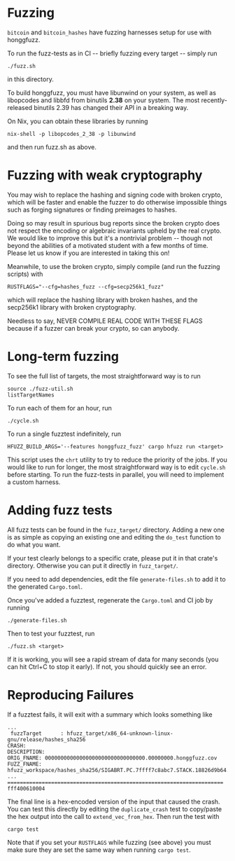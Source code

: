 # Fuzzing

`bitcoin` and `bitcoin_hashes` have fuzzing harnesses setup for use with
honggfuzz.

To run the fuzz-tests as in CI -- briefly fuzzing every target -- simply
run

    ./fuzz.sh

in this directory.

To build honggfuzz, you must have libunwind on your system, as well as
libopcodes and libbfd from binutils **2.38** on your system. The most
recently-released binutils 2.39 has changed their API in a breaking way.

On Nix, you can obtain these libraries by running

    nix-shell -p libopcodes_2_38 -p libunwind

and then run fuzz.sh as above.

# Fuzzing with weak cryptography

You may wish to replace the hashing and signing code with broken crypto,
which will be faster and enable the fuzzer to do otherwise impossible
things such as forging signatures or finding preimages to hashes.

Doing so may result in spurious bug reports since the broken crypto does
not respect the encoding or algebraic invariants upheld by the real crypto. We
would like to improve this but it's a nontrivial problem -- though not
beyond the abilities of a motivated student with a few months of time.
Please let us know if you are interested in taking this on!

Meanwhile, to use the broken crypto, simply compile (and run the fuzzing
scripts) with

    RUSTFLAGS="--cfg=hashes_fuzz --cfg=secp256k1_fuzz"

which will replace the hashing library with broken hashes, and the
secp256k1 library with broken cryptography.

Needless to say, NEVER COMPILE REAL CODE WITH THESE FLAGS because if a
fuzzer can break your crypto, so can anybody.

# Long-term fuzzing

To see the full list of targets, the most straightforward way is to run

    source ./fuzz-util.sh
    listTargetNames

To run each of them for an hour, run

    ./cycle.sh

To run a single fuzztest indefinitely, run

    HFUZZ_BUILD_ARGS='--features honggfuzz_fuzz' cargo hfuzz run <target>

This script uses the `chrt` utility to try to reduce the priority of the
jobs. If you would like to run for longer, the most straightforward way
is to edit `cycle.sh` before starting. To run the fuzz-tests in parallel,
you will need to implement a custom harness.

# Adding fuzz tests

All fuzz tests can be found in the `fuzz_target/` directory. Adding a new
one is as simple as copying an existing one and editing the `do_test`
function to do what you want.

If your test clearly belongs to a specific crate, please put it in that
crate's directory. Otherwise you can put it directly in `fuzz_target/`.

If you need to add dependencies, edit the file `generate-files.sh` to add
it to the generated `Cargo.toml`.

Once you've added a fuzztest, regenerate the `Cargo.toml` and CI job by
running

    ./generate-files.sh

Then to test your fuzztest, run

    ./fuzz.sh <target>

If it is working, you will see a rapid stream of data for many seconds
(you can hit Ctrl+C to stop it early). If not, you should quickly see
an error.

# Reproducing Failures

If a fuzztest fails, it will exit with a summary which looks something like

```
...
 fuzzTarget      : hfuzz_target/x86_64-unknown-linux-gnu/release/hashes_sha256 
CRASH:
DESCRIPTION: 
ORIG_FNAME: 00000000000000000000000000000000.00000000.honggfuzz.cov
FUZZ_FNAME: hfuzz_workspace/hashes_sha256/SIGABRT.PC.7ffff7c8abc7.STACK.18826d9b64.CODE.-6.ADDR.0.INSTR.mov____%eax,%ebp.fuzz
...
=====================================================================
fff400610004
```

The final line is a hex-encoded version of the input that caused the crash. You
can test this directly by editing the `duplicate_crash` test to copy/paste the
hex output into the call to `extend_vec_from_hex`. Then run the test with

    cargo test

Note that if you set your `RUSTFLAGS` while fuzzing (see above) you must make
sure they are set the same way when running `cargo test`.

